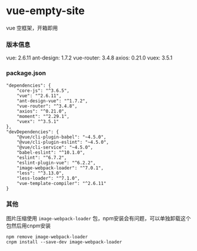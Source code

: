 # vue-empty-site

vue 空框架，开箱即用

### 版本信息
vue: 2.6.11
ant-design: 1.7.2
vue-router: 3.4.8
axios: 0.21.0
vuex: 3.5.1
### package.json
```text
"dependencies": {
    "core-js": "^3.6.5",
    "vue": "^2.6.11",
    "ant-design-vue": "^1.7.2",
    "vue-router": "^3.4.8",
    "axios": "^0.21.0",
    "moment": "^2.29.1",
    "vuex": "^3.5.1"
},
"devDependencies": {
    "@vue/cli-plugin-babel": "~4.5.0",
    "@vue/cli-plugin-eslint": "~4.5.0",
    "@vue/cli-service": "~4.5.0",
    "babel-eslint": "^10.1.0",
    "eslint": "^6.7.2",
    "eslint-plugin-vue": "^6.2.2",
    "image-webpack-loader": "^7.0.1",
    "less": "^3.13.0",
    "less-loader": "^7.1.0",
    "vue-template-compiler": "^2.6.11"
}
```
### 其他
图片压缩使用 `image-webpack-loader` 包，npm安装会有问题，可以单独卸载这个包然后用cnpm安装
```text
npm remove image-webpack-loader
cnpm install --save-dev image-webpack-loader
```

